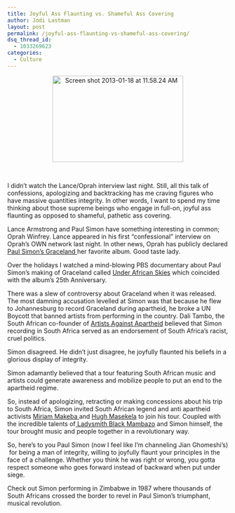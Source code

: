 ```yaml
---
title: Joyful Ass Flaunting vs. Shameful Ass Covering
author: Jodi Lastman
layout: post
permalink: /joyful-ass-flaunting-vs-shameful-ass-covering/
dsq_thread_id:
  - 1033269623
categories:
  - Culture
---
```

<p style="text-align: center;">
  <a href="http://hypenotic.com/fun-stuff/10360/joyful-ass-flaunting-vs-shameful-ass-covering/attachment/screen-shot-2013-01-18-at-11-58-24-am" rel="attachment wp-att-10367"><img class="aligncenter size-full wp-image-10367" alt="Screen shot 2013-01-18 at 11.58.24 AM" src="http://hypenotic.com/wordpress/wp-content/uploads/2013/01/Screen-shot-2013-01-18-at-11.58.24-AM.png" width="298" height="197" /></a>
</p>

&nbsp;

I didn&#8217;t watch the Lance/Oprah interview last night. Still, all this talk of confessions, apologizing and backtracking has me craving figures who have massive quantities integrity. In other words, I want to spend my time thinking about those supreme beings who engage in full-on, joyful ass flaunting as opposed to shameful, pathetic ass covering.

Lance Armstrong and Paul Simon have something interesting in common; Oprah Winfrey. Lance appeared in his first &#8220;confessional&#8221; interview on Oprah&#8217;s OWN network last night. In other news, Oprah has publicly declared [Paul Simon&#8217;s Graceland ][1]her favorite album. Good taste lady.

Over the holidays I watched a mind-blowing PBS documentary about Paul Simon&#8217;s making of Graceland called [Under African Skies][2] which coincided with the album&#8217;s 25th Anniversary.

There was a slew of controversy about Graceland when it was released. The most damning accusation levelled at Simon was that because he flew to Johannesburg to record Graceland during apartheid, he broke a UN Boycott that banned artists from performing in the country. Dali Tambo, the South African co-founder of [Artists Against Apartheid][3] believed that Simon recording in South Africa served as an endorsement of South Africa&#8217;s racist, cruel politics.

Simon disagreed. He didn&#8217;t just disagree, he joyfully flaunted his beliefs in a glorious display of integrity.

Simon adamantly believed that a tour featuring South African music and artists could generate awareness and mobilize people to put an end to the apartheid regime.

So, instead of apologizing, retracting or making concessions about his trip to South Africa, Simon invited South African legend and anti apartheid activists [Miriam Makeba ][4]and [Hugh Masekela][5] to join his tour. Coupled with the incredible talents of[ Ladysmith Black Mambazo][6] and Simon himself, the tour brought music and people together in a revolutionary way.

So, here&#8217;s to you Paul Simon (now I feel like I&#8217;m channeling Jian Ghomeshi&#8217;s)  for being a man of integrity, willing to joyfully flaunt your principles in the face of a challenge. Whether you think he was right or wrong, you gotta respect someone who goes forward instead of backward when put under siege.

Check out Simon performing in Zimbabwe in 1987 where thousands of South Africans crossed the border to revel in Paul Simon&#8217;s triumphant, musical revolution.

 [1]: http://en.wikipedia.org/wiki/Graceland_(album)
 [2]: http://www.imdb.com/title/tt2112868/
 [3]: http://www.artistsagainstapartheid.org/
 [4]: http://en.wikipedia.org/wiki/Miriam_Makeba
 [5]: http://edition.cnn.com/2009/TRAVEL/04/01/masekela.interview/index.html
 [6]: http://www.mambazo.com/